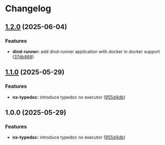 # Changelog

## [1.2.0](https://github.com/ecoma-io/application/compare/nx-typedoc@v1.1.0...nx-typedoc@v1.2.0) (2025-06-04)


### Features

* **dind-runner:** add dind-runner application with docker in docker support ([37db888](https://github.com/ecoma-io/application/commit/37db888ecdd2ab15c889c091006d1f73c4247fd4))

## [1.1.0](https://github.com/ecoma-io/application/compare/nx-typedoc@v1.0.0...nx-typedoc@v1.1.0) (2025-05-29)


### Features

* **nx-typedoc:** introduce typedoc nx executor ([955d4db](https://github.com/ecoma-io/application/commit/955d4dbd27a1c92e37a986db63d2face8f7d1855))

## 1.0.0 (2025-05-29)


### Features

* **nx-typedoc:** introduce typedoc nx executor ([955d4db](https://github.com/ecoma-io/application/commit/955d4dbd27a1c92e37a986db63d2face8f7d1855))
